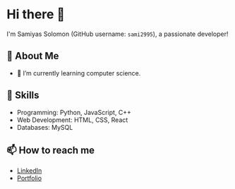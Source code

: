 # Hi there 👋

I'm Samiyas Solomon (GitHub username: `sami2995`), a passionate developer!

## 🚀 About Me
- 🌱 I’m currently learning computer science.


## 💼 Skills
- Programming: Python, JavaScript, C++
- Web Development: HTML, CSS, React
- Databases: MySQL

## 📫 How to reach me
- [LinkedIn](https://www.linkedin.com/in/samiyas-solomon-8a70b5264/)
- [Portfolio](https://yourwebsite.com)


